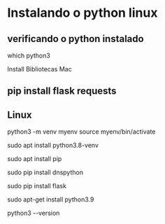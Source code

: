 # Instalando o python linux

verificando o python instalado
--------------------------------
which python3

Install Bibliotecas Mac

pip install flask requests
--------------------------------
Linux
--------------------------------
python3 -m venv myenv
source myenv/bin/activate

sudo apt install python3.8-venv

sudo apt install pip

sudo pip install dnspython

sudo pip install flask

sudo apt-get install python3.9

python3 --version
